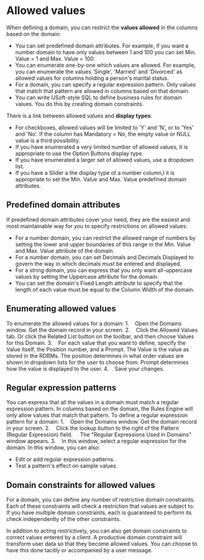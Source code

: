 # Allowed values

When defining a domain, you can restrict the **values allowed** in the columns based on the domain:

- You can set predefined domain attributes. For example, if you want a number domain to have only values between 1 and 100 you can set Min. Value = 1 and Max. Value = 100.
- You can enumerate one-by-one which values are allowed. For example, you can enumerate the values 'Single', 'Married' and 'Divorced' as allowed values for columns holding a person's marital status.
- For a domain, you can specify a regular expression pattern. Only values that match that pattern are allowed in columns based on that domain.
- You can write USoft-style SQL to define business rules for domain values. You do this by creating domain constraints.

There is a link between allowed values and **display types**:

- For checkboxes, allowed values will be limited to 'Y' and 'N', or to 'Yes' and 'No'. If the column has Mandatory = No, the empty value or NULL value is a third possibility.
- If you have enumerated a very limited number of allowed values, it is appropriate to use the Option Buttons display type.
- If you have enumerated a larger set of allowed values, use a dropdown list.
- If you have a Slider a the display type of a number column,l it is appropriate to set the Min. Value and Max. Value predefined domain attributes.

## Predefined domain attributes

If predefined domain attributes cover your need, they are the easiest and most maintainable way for you to specify restrictions on allowed values:

- For a number domain, you can restrict the allowed range of numbers by setting the lower and upper boundaries of this range in the Min. Value and Max. Value attribute of the domain.
- For a number domain, you can set Decimals and Decimals Displayed to govern the way in which decimals must be entered and displayed.
- For a string domain, you can express that you only want all-uppercase values by setting the Uppercase attribute for the domain.
- You can set the domain's Fixed Length attribute to specify that the length of each value must be equal to the Column Width of the domain.

## Enumerating allowed values

To enumerate the allowed values for a domain:
1.    Open the Domains window. Get the domain record in your screen.
2.    Click the Allowed Values tab. Or click the Related List button on the toolbar, and then choose Values for this Domain.
3.    For each value that you want to define, specify the Value itself, the Position number, and a Prompt. The Value is the value as stored in the RDBMs. The position determines in what order values are shown in dropdown lists for the user to choose from. Prompt determines how the value is displayed to the user.
4.    Save your changes.

## Regular expression patterns

You can express that all the values in a domain must match a regular expression pattern. In columns based on the domain, the Rules Engine will only allow values that match that pattern. To define a regular expression pattern for a domain:
1.    Open the Domains window. Get the domain record in your screen.
2.    Click the lookup button to the right of the Pattern (Regular Expression) field.
    The "Regular Expressions Used in Domains" window appears.
3.    In this window, select a regular expression for the domain. In this window, you can also:

- Edit or add regular expression patterns.
- Test a pattern's effect on sample values.

## Domain constraints for allowed values

For a domain, you can define any number of restrictive domain constraints. Each of these constraints will check a restriction that values are subject to. If you have multiple domain constraints, each is guaranteed to perform its check independently of the other constraints.

In addition to acting restrictively, you can also get domain constraints to correct values entered by a client. A productive domain constraint will transform user data so that they become allowed values. You can choose to have this done tacitly or accompanied by a user message.